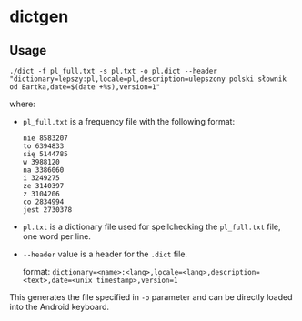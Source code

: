# dictgen

## Usage

```console
./dict -f pl_full.txt -s pl.txt -o pl.dict --header "dictionary=lepszy:pl,locale=pl,description=ulepszony polski słownik od Bartka,date=$(date +%s),version=1"
```

where:

- `pl_full.txt` is a frequency file with the following format:

  ```
  nie 8583207  
  to 6394833  
  się 5144785  
  w 3988120  
  na 3386060  
  i 3249275  
  że 3140397  
  z 3104206  
  co 2834994  
  jest 2730378  
  ```

- `pl.txt` is a dictionary file used for spellchecking the `pl_full.txt` file, one word per line.

- `--header` value is a header for the `.dict` file.

  format:
  `dictionary=<name>:<lang>,locale=<lang>,description=<text>,date=<unix timestamp>,version=1`

This generates the file specified in `-o` parameter and can be directly loaded into the Android keyboard.
